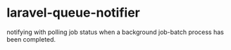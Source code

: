 # laravel-queue-notifier
notifying with polling job status when a background job-batch process has been completed.

